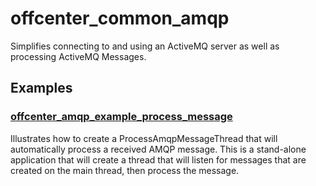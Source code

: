 # offcenter_common_amqp

Simplifies connecting to and using an ActiveMQ server as well as processing ActiveMQ Messages.

## Examples

### [offcenter_amqp_example_process_message](https://github.com/CodeRancher/offcenter_common/blob/main/lib/amqp/example/src/process_amqp_message_example.cpp)
Illustrates how to create a ProcessAmqpMessageThread that will automatically process a received AMQP message. This is a stand-alone application that will create a thread that will listen for messages that are created on the main thread, then process the message.